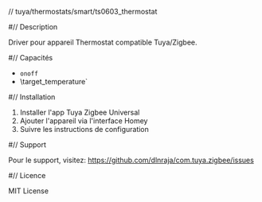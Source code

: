 // tuya/thermostats/smart/ts0603_thermostat

#// Description

Driver pour appareil Thermostat compatible Tuya/Zigbee.

#// Capacités

- `onoff`
- \target_temperature`

#// Installation

1. Installer l'app Tuya Zigbee Universal
2. Ajouter l'appareil via l'interface Homey
3. Suivre les instructions de configuration

#// Support

Pour le support, visitez: https://github.com/dlnraja/com.tuya.zigbee/issues

#// Licence

MIT License
